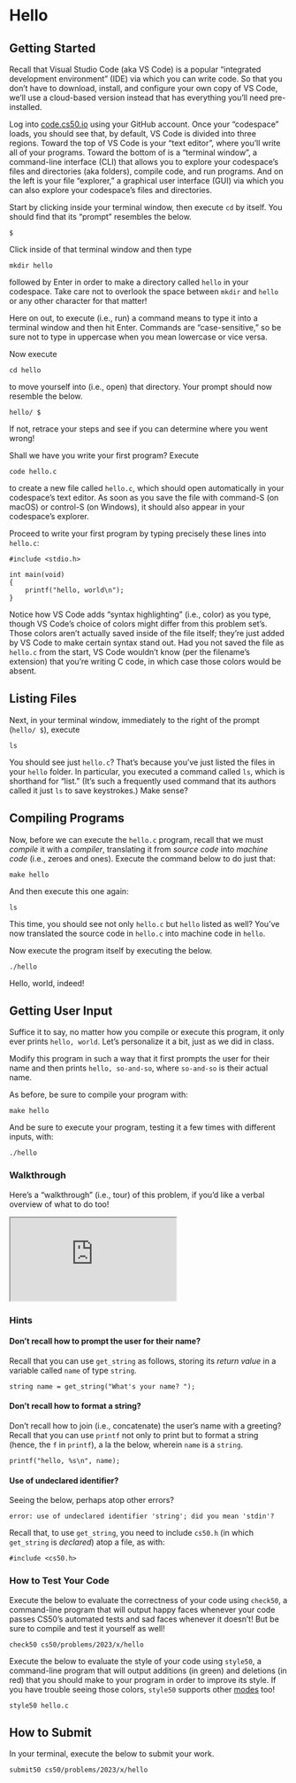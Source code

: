 # Hello

## Getting Started

Recall that Visual Studio Code (aka VS Code) is a popular “integrated development environment” (IDE) via which you can write code. So that you don’t have to download, install, and configure your own copy of VS Code, we’ll use a cloud-based version instead that has everything you’ll need pre-installed.

Log into [code.cs50.io](https://code.cs50.io/) using your GitHub account. Once your “codespace” loads, you should see that, by default, VS Code is divided into three regions. Toward the top of VS Code is your “text editor”, where you’ll write all of your programs. Toward the bottom of is a “terminal window”, a command-line interface (CLI) that allows you to explore your codespace’s files and directories (aka folders), compile code, and run programs. And on the left is your file “explorer,” a graphical user interface (GUI) via which you can also explore your codespace’s files and directories.

Start by clicking inside your terminal window, then execute `cd` by itself. You should find that its “prompt” resembles the below.

    $

Click inside of that terminal window and then type

    mkdir hello

followed by Enter in order to make a directory called `hello` in your codespace. Take care not to overlook the space between `mkdir` and `hello` or any other character for that matter!

Here on out, to execute (i.e., run) a command means to type it into a terminal window and then hit Enter. Commands are “case-sensitive,” so be sure not to type in uppercase when you mean lowercase or vice versa.

Now execute

    cd hello

to move yourself into (i.e., open) that directory. Your prompt should now resemble the below.

    hello/ $

If not, retrace your steps and see if you can determine where you went wrong!

Shall we have you write your first program? Execute

    code hello.c

to create a new file called `hello.c`, which should open automatically in your codespace’s text editor. As soon as you save the file with command-S (on macOS) or control-S (on Windows), it should also appear in your codespace’s explorer.

Proceed to write your first program by typing precisely these lines into `hello.c`:

    #include <stdio.h>

    int main(void)
    {
        printf("hello, world\n");
    }

Notice how VS Code adds “syntax highlighting” (i.e., color) as you type, though VS Code’s choice of colors might differ from this problem set’s. Those colors aren’t actually saved inside of the file itself; they’re just added by VS Code to make certain syntax stand out. Had you not saved the file as `hello.c` from the start, VS Code wouldn’t know (per the filename’s extension) that you’re writing C code, in which case those colors would be absent.

## Listing Files

Next, in your terminal window, immediately to the right of the prompt (`hello/ $`), execute

    ls

You should see just `hello.c`? That’s because you’ve just listed the files in your `hello` folder. In particular, you executed a command called `ls`, which is shorthand for “list.” (It’s such a frequently used command that its authors called it just `ls` to save keystrokes.) Make sense?

## Compiling Programs

Now, before we can execute the `hello.c` program, recall that we must _compile_ it with a _compiler_, translating it from _source code_ into _machine code_ (i.e., zeroes and ones). Execute the command below to do just that:

    make hello

And then execute this one again:

    ls

This time, you should see not only `hello.c` but `hello` listed as well? You’ve now translated the source code in `hello.c` into machine code in `hello`.

Now execute the program itself by executing the below.

    ./hello

Hello, world, indeed!

## Getting User Input

Suffice it to say, no matter how you compile or execute this program, it only ever prints `hello, world`. Let’s personalize it a bit, just as we did in class.

Modify this program in such a way that it first prompts the user for their name and then prints `hello, so-and-so`, where `so-and-so` is their actual name.

As before, be sure to compile your program with:

    make hello

And be sure to execute your program, testing it a few times with different inputs, with:

    ./hello

### Walkthrough

Here’s a “walkthrough” (i.e., tour) of this problem, if you’d like a verbal overview of what to do too!

<div class="ratio ratio-16x9" data-video=""><iframe allow="accelerometer; autoplay; encrypted-media; gyroscope; picture-in-picture" allowfullscreen="" class="border" data-video="" src="https://www.youtube.com/embed/wSk1KSDUEYA?modestbranding=0&amp;rel=0&amp;showinfo=0"></iframe></div>

### Hints

#### Don’t recall how to prompt the user for their name?

Recall that you can use `get_string` as follows, storing its _return value_ in a variable called `name` of type `string`.

<div class="language-c highlighter-rouge"><div class="highlight"><pre class="highlight"><code><span class="n">string</span> <span class="n">name</span> <span class="o">=</span> <span class="n">get_string</span><span class="p">(</span><span class="s">"What's your name? "</span><span class="p">);</span>
</code></pre></div></div>

#### Don’t recall how to format a string?

Don’t recall how to join (i.e., concatenate) the user’s name with a greeting? Recall that you can use `printf` not only to print but to format a string (hence, the `f` in `printf`), a la the below, wherein `name` is a `string`.

<div class="language-c highlighter-rouge"><div class="highlight"><pre class="highlight"><code><span class="n">printf</span><span class="p">(</span><span class="s">"hello, %s</span><span class="se">\n</span><span class="s">"</span><span class="p">,</span> <span class="n">name</span><span class="p">);</span>
</code></pre></div></div>

#### Use of undeclared identifier?

Seeing the below, perhaps atop other errors?

    error: use of undeclared identifier 'string'; did you mean 'stdin'?

Recall that, to use `get_string`, you need to include `cs50.h` (in which `get_string` is _declared_) atop a file, as with:

<div class="language-c highlighter-rouge"><div class="highlight"><pre class="highlight"><code><span class="cp">#include</span> <span class="cpf">&lt;cs50.h&gt;</span><span class="cp">
</span></code></pre></div></div>

### How to Test Your Code

Execute the below to evaluate the correctness of your code using `check50`, a command-line program that will output happy faces whenever your code passes CS50’s automated tests and sad faces whenever it doesn’t! But be sure to compile and test it yourself as well!

    check50 cs50/problems/2023/x/hello

Execute the below to evaluate the style of your code using `style50`, a command-line program that will output additions (in green) and deletions (in red) that you should make to your program in order to improve its style. If you have trouble seeing those colors, `style50` supports other [modes](https://cs50.readthedocs.io/style50/) too!

    style50 hello.c

## How to Submit

In your terminal, execute the below to submit your work.

    submit50 cs50/problems/2023/x/hello

